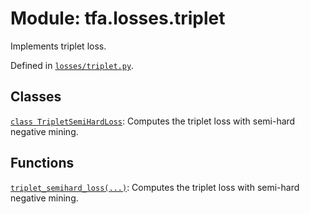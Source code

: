 <div itemscope itemtype="http://developers.google.com/ReferenceObject">
<meta itemprop="name" content="tfa.losses.triplet" />
<meta itemprop="path" content="Stable" />
</div>

# Module: tfa.losses.triplet

Implements triplet loss.



Defined in [`losses/triplet.py`](https://github.com/tensorflow/addons/tree/0.4-release/tensorflow_addons/losses/triplet.py).

<!-- Placeholder for "Used in" -->


## Classes

[`class TripletSemiHardLoss`](../../tfa/losses/TripletSemiHardLoss.md): Computes the triplet loss with semi-hard negative mining.

## Functions

[`triplet_semihard_loss(...)`](../../tfa/losses/triplet_semihard_loss.md): Computes the triplet loss with semi-hard negative mining.

